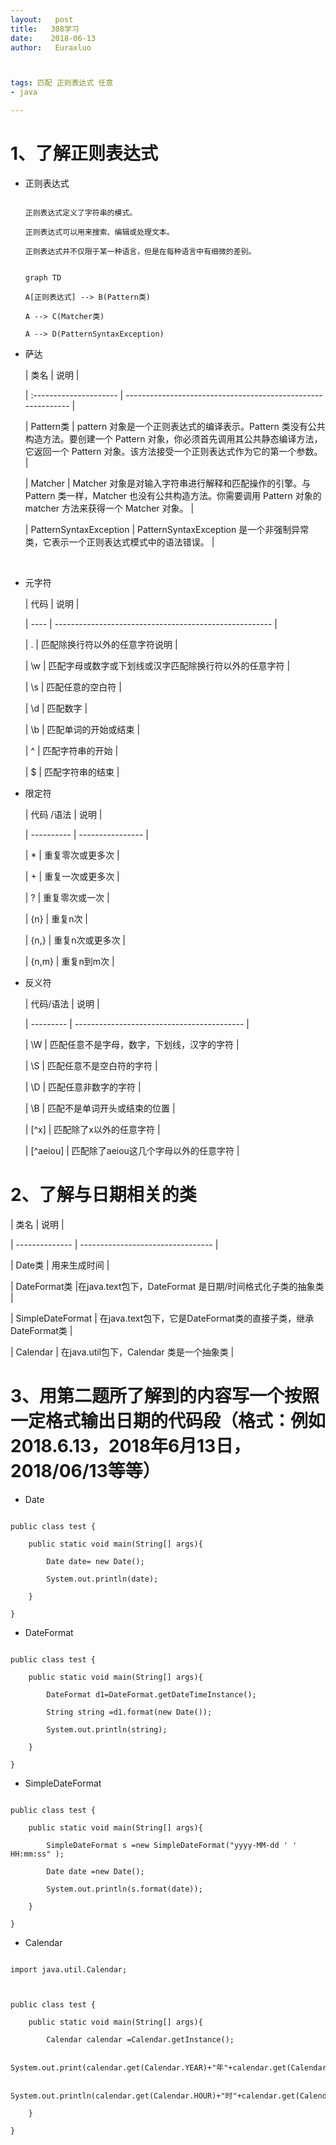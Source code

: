 ```yaml
---
layout:   post          
title:   308学习        
date:    2018-06-13       
author:   Euraxluo           



tags: 匹配 正则表达式 任意
- java

---
```


# 1、了解正则表达式

- 正则表达式



  ```

  正则表达式定义了字符串的模式。

  正则表达式可以用来搜索、编辑或处理文本。

  正则表达式并不仅限于某一种语言，但是在每种语言中有细微的差别。

  ```



  ```mermaid

  graph TD

  A[正则表达式] --> B(Pattern类)

  A --> C(Matcher类)

  A --> D(PatternSyntaxException)

  ```



- 萨达



  | 类名                   | 说明                                                         |

  | :--------------------- | ------------------------------------------------------------ |

  | Pattern类              | pattern 对象是一个正则表达式的编译表示。Pattern 类没有公共构造方法。要创建一个 Pattern 对象，你必须首先调用其公共静态编译方法，它返回一个 Pattern 对象。该方法接受一个正则表达式作为它的第一个参数。 |

  | Matcher                | Matcher 对象是对输入字符串进行解释和匹配操作的引擎。与Pattern 类一样，Matcher 也没有公共构造方法。你需要调用 Pattern 对象的 matcher 方法来获得一个 Matcher 对象。 |

  | PatternSyntaxException | PatternSyntaxException 是一个非强制异常类，它表示一个正则表达式模式中的语法错误。 |



  ​



- 元字符



  | 代码 | 说明                                                   |

  | ---- | ------------------------------------------------------ |

  | .    | 匹配除换行符以外的任意字符说明                         |

  | \w   | 匹配字母或数字或下划线或汉字匹配除换行符以外的任意字符 |

  | \s   | 匹配任意的空白符                                       |

  | \d   | 匹配数字                                               |

  | \b   | 匹配单词的开始或结束                                   |

  | ^    | 匹配字符串的开始                                       |

  | $    | 匹配字符串的结束                                       |



- 限定符



  | 代码 /语法 | 说明             |

  | ---------- | ---------------- |

  | *          | 重复零次或更多次 |

  | +          | 重复一次或更多次 |

  | ?          | 重复零次或一次   |

  | {n}        | 重复n次          |

  | {n,}       | 重复n次或更多次  |

  | {n,m}      | 重复n到m次       |



- 反义符



  | 代码/语法 | 说明                                       |

  | --------- | ------------------------------------------ |

  | \W        | 匹配任意不是字母，数字，下划线，汉字的字符 |

  | \S        | 匹配任意不是空白符的字符                   |

  | \D        | 匹配任意非数字的字符                       |

  | \B        | 匹配不是单词开头或结束的位置               |

  | [^x]      | 匹配除了x以外的任意字符                    |

  | [^aeiou]  | 匹配除了aeiou这几个字母以外的任意字符      |









# 2、了解与日期相关的类



|       类名      |              说明                     |

| -------------- | --------------------------------- |

| Date类 | 用来生成时间 |

| DateFormat类 |在java.text包下，DateFormat 是日期/时间格式化子类的抽象类 |

| SimpleDateFormat | 在java.text包下，它是DateFormat类的直接子类，继承DateFormat类 |

| Calendar | 在java.util包下，Calendar 类是一个抽象类 |







# 3、用第二题所了解到的内容写一个按照一定格式输出日期的代码段（格式：例如2018.6.13，2018年6月13日，2018/06/13等等）



- Date



```

public class test {

	public static void main(String[] args){

		Date date= new Date();

		System.out.println(date);

	}

}

```



- DateFormat



```

public class test {

	public static void main(String[] args){

		DateFormat d1=DateFormat.getDateTimeInstance();

		String string =d1.format(new Date());

		System.out.println(string);

	}

}

```



- SimpleDateFormat



```

public class test {

	public static void main(String[] args){

		SimpleDateFormat s =new SimpleDateFormat("yyyy-MM-dd ' ' HH:mm:ss" );

		Date date =new Date();

		System.out.println(s.format(date));

	}

}

```



- Calendar



```

import java.util.Calendar;



public class test {

	public static void main(String[] args){

		Calendar calendar =Calendar.getInstance();

		System.out.print(calendar.get(Calendar.YEAR)+"年"+calendar.get(Calendar.MONTH)+"月"+calendar.get(Calendar.DAY_OF_MONTH)+"日");

		System.out.println(calendar.get(Calendar.HOUR)+"时"+calendar.get(Calendar.MINUTE)+"分");

	}

}

```



  
